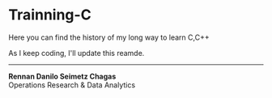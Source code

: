 # Trainning-C

Here you can find the history of my long way to learn C,C++

As I keep coding, I'll update this reamde.

-----
**Rennan Danilo Seimetz Chagas** <br>
Operations Research & Data Analytics <br>
